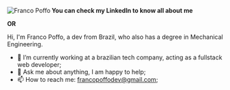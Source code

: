 **You can check my LinkedIn to know all about me**
<a href="https://www.linkedin.com/in/franco-poffo/">
  <img align="left" alt="Franco Poffo" src="https://img.shields.io/badge/LinkedIn-0077B5?style=for-the-badge&logo=linkedin&logoColor=white" />
</a>

**OR**

Hi, I'm Franco Poffo, a dev from Brazil, who also has a degree in Mechanical Engineering.
 

- 👜 I’m currently working at a brazilian tech company, acting as a fullstack web developer;
- 💬 Ask me about anything, I am happy to help;
- 📫 How to reach me: francopoffodev@gmail.com;




